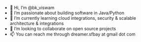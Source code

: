 - 👋 Hi, I’m @bk_viswam
- 👀 I’m passionate about building software in Java/Python 
- 🌱 I’m currently learning cloud integrations, security & scalable architecture & integrations
- 💞️ I’m looking to collaborate on open source projects
- 📫 You can reach me through dreamer.sfbay at gmail dot com

<!---
baijuviswam/baijuviswam is a ✨ special ✨ repository because its `README.md` (this file) appears on your GitHub profile.
You can click the Preview link to take a look at your changes.
--->
